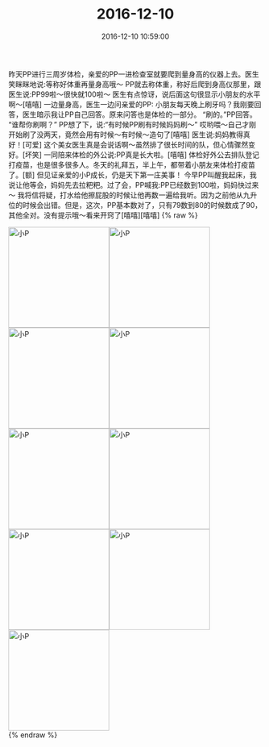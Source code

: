 ﻿---
title: 2016-12-10
date: 2016-12-10 10:59:00
tags:
categories: 妈妈
---
昨天PP进行三周岁体检，亲爱的PP一进检查室就要爬到量身高的仪器上去。医生笑眯眯地说:等称好体重再量身高哦～
PP就去称体重，称好后爬到身高仪那里，跟医生说:PP99啦～很快就100啦～
医生有点惊讶，说后面这句很显示小朋友的水平啊～[嘻嘻]
一边量身高，医生一边问亲爱的PP:
小朋友每天晚上刷牙吗？我刚要回答，医生暗示我让PP自己回答。原来问答也是体检的一部分。
“刷的。”PP回答。
“谁帮你刷啊？”
PP想了下，说:“有时候PP刷有时候妈妈刷～”
哎哟喂～自己才刚开始刷了没两天，竟然会用有时候～有时候～造句了[嘻嘻]
医生说:妈妈教得真好！[可爱]
这个美女医生真是会说话啊～虽然排了很长时间的队，但心情骤然变好。[坏笑]
一同陪来体检的外公说:PP真是长大啦。[嘻嘻]
体检好外公去排队登记打疫苗，也是很多很多人。冬天的礼拜五，半上午，都带着小朋友来体检打疫苗了。[额]
但见证亲爱的小P成长，仍是天下第一庄美事！
今早PP叫醒我起床，我说让他等会，妈妈先去拉粑粑。过了会，PP喊我:PP已经数到100啦，妈妈快过来～
我将信将疑，打水给他擦屁股的时候让他再数一遍给我听。因为之前他从九升位的时候会出错。但是，这次，PP基本数对了，只有79数到80的时候数成了90，其他全对。没有提示哦～看来开窍了[嘻嘻][嘻嘻]
{% raw %}
<div style="width:500 px">
<div style="float:left; width:100 px"><img src="/images/微信图片_20171012152944.jpg" width="200" alt="小P"></div>
<div style="float:left; width:100 px"><img src="/images/微信图片_20171012152952.jpg" width="200" alt="小P"></div>
<div style="float:left; width:100 px"><img src="/images/微信图片_20171012153000.jpg" width="200" alt="小P"></div>
<div style="float:left; width:100 px"><img src="/images/微信图片_20171012153008.jpg" width="200" alt="小P"></div>
<div style="float:left; width:100 px"><img src="/images/微信图片_20171012153016.jpg" width="200" alt="小P"></div>
<div style="float:left; width:100 px"><img src="/images/微信图片_20171012153023.jpg" width="200" alt="小P"></div>
<div style="float:left; width:100 px"><img src="/images/微信图片_20171012153030.jpg" width="200" alt="小P"></div>
<div style="float:left; width:100 px"><img src="/images/微信图片_20171012153036.jpg" width="200" alt="小P"></div>
<div style="float:left; width:100 px"><img src="/images/微信图片_20171012153043.jpg" width="200" alt="小P"></div>
<div style="clear:both"></div>
</div>
{% endraw %}